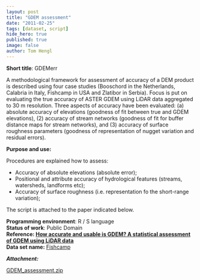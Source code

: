 ```yaml
---
layout: post
title: "GDEM assessment"
date: "2011-02-25"
tags: [dataset, script]
hide_hero: true
published: true
image: false
author: Tom Hengl
---
```


**Short title**:  GDEMerr

A methodological framework for assessment of accuracy of a DEM product is described using four case studies (Booschord in the Netherlands, Calabria in Italy, Fishcamp in USA and Zlatibor in Serbia). Focus is put on evaluating the true accuracy of ASTER GDEM using LiDAR data aggregated to 30 m resolution. Three aspects of accuracy have been evaluated: (a) absolute accuracy of elevations (goodness of fit between true and GDEM elevations), (2) accuracy of stream networks (goodness of fit for buffer distance maps for stream networks), and (3) accuracy of surface roughness parameters (goodness of representation of nugget variation and residual errors).

**Purpose and use:** 

Procedures are explained how to assess:

- Accuracy of absolute elevations (absolute error);
- Positional and attribute accuracy of hydrological features (streams, watersheds, landforms etc);
- Accuracy of surface roughness (i.e. representation fo the short-range variation);

The script is attached to the paper indicated below.

**Programming environment**:  R / S language  
**Status of work**:  Public Domain  
**Reference:  [How accurate and usable is GDEM? A statistical assessment of GDEM using LiDAR data]({{site.baseurl}}/uploads/pdf/pdf2011/HenglReuter2011geomorphometry.pdf)**  
**Data set name:** [Fishcamp]({{site.baseurl}}/2020/06/30/fishcamp/)

**_Attachment:_**

[GDEM_assessment.zip]({{site.baseurl}}/uploads/datasets/GDEM_assessment.zip)
